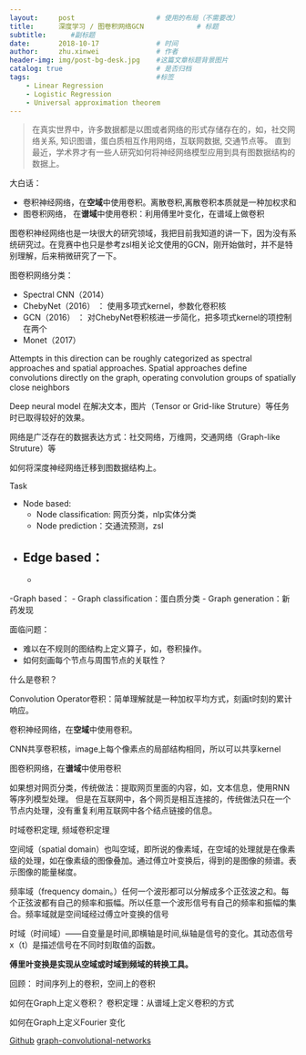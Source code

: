 ```yaml
---
layout:     post   				    # 使用的布局（不需要改）
title:     	深度学习 / 图卷积网络GCN				# 标题 
subtitle:      #副标题
date:       2018-10-17 				# 时间
author:     zhu.xinwei 		    	# 作者
header-img: img/post-bg-desk.jpg 	#这篇文章标题背景图片
catalog: true 						# 是否归档
tags:								#标签
    - Linear Regression
    - Logistic Regression
    - Universal approximation theorem
---
```


> 在真实世界中，许多数据都是以图或者网络的形式存储存在的，如，社交网络关系, 知识图谱，蛋白质相互作用网络，互联网数据, 交通节点等。 直到最近，学术界才有一些人研究如何将神经网络模型应用到具有图数据结构的数据上。

大白话： 
- 卷积神经网络，在**空域**中使用卷积。离散卷积,离散卷积本质就是一种加权求和
- 图卷积网络，  在**谱域**中使用卷积：利用傅里叶变化，在谱域上做卷积

图卷积神经网络也是一块很大的研究领域，我把目前我知道的讲一下，因为没有系统研究过。在竞赛中也只是参考zsl相关论文使用的GCN，刚开始做时，并不是特别理解，后来稍微研究了一下。

图卷积网络分类：
- Spectral CNN（2014）
- ChebyNet（2016）   ： 使用多项式kernel，参数化卷积核 
- GCN（2016）		 ： 对ChebyNet卷积核进一步简化，把多项式kernel的项控制在两个
- Monet（2017）

Attempts in this direction can be roughly categorized as spectral approaches and spatial approaches. Spatial approaches define convolutions directly on the graph, operating convolution groups of spatially close neighbors

Deep neural model 在解决文本，图片（Tensor or Grid-like Struture）等任务时已取得较好的效果。


网络是广泛存在的数据表达方式：社交网络，万维网，交通网络（Graph-like Struture）等


如何将深度神经网络迁移到图数据结构上。
 
Task 
- Node based:
	- Node classification: 网页分类，nlp实体分类
	- Node prediction：交通流预测，zsl
- Edge based：
	-
	-
-Graph based：
	- Graph classification：蛋白质分类
	- Graph generation：新药发现

面临问题： 
- 难以在不规则的图结构上定义算子，如，卷积操作。
- 如何刻画每个节点与周围节点的关联性？

什么是卷积？

Convolution Operator卷积：简单理解就是一种加权平均方式，刻画t时刻的累计响应。

卷积神经网络，在**空域**中使用卷积。

CNN共享卷积核，image上每个像素点的局部结构相同，所以可以共享kernel

图卷积网络，在**谱域**中使用卷积

如果想对网页分类，传统做法：提取网页里面的内容，如，文本信息，使用RNN等序列模型处理。 但是在互联网中，各个网页是相互连接的，传统做法只在一个节点内处理，没有重复利用互联网中各个结点链接的信息。



时域卷积定理, 频域卷积定理


空间域（spatial domain）也叫空域，即所说的像素域，在空域的处理就是在像素级的处理，如在像素级的图像叠加。通过傅立叶变换后，得到的是图像的频谱。表示图像的能量梯度。

频率域（frequency domain。）任何一个波形都可以分解成多个正弦波之和。每个正弦波都有自己的频率和振幅。所以任意一个波形信号有自己的频率和振幅的集合。频率域就是空间域经过傅立叶变换的信号

时域（时间域）——自变量是时间,即横轴是时间,纵轴是信号的变化。其动态信号x（t）是描述信号在不同时刻取值的函数。


**傅里叶变换是实现从空域或时域到频域的转换工具。**




回顾：
时间序列上的卷积，空间上的卷积

如何在Graph上定义卷积？
卷积定理：从谱域上定义卷积的方式

如何在Graph上定义Fourier 变化



[Github](https://github.com/tkipf/gcn)
[graph-convolutional-networks](http://tkipf.github.io/graph-convolutional-networks/)